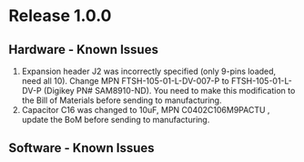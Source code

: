 # Release 1.0.0

## Hardware - Known Issues

1. Expansion header J2 was incorrectly specified (only 9-pins loaded, need all 10). Change MPN FTSH-105-01-L-DV-007-P to FTSH-105-01-L-DV-P (Digikey PN# SAM8910-ND). You need to make this modification to the Bill of Materials before sending to manufacturing.
1. Capacitor C16 was changed to 10uF, MPN C0402C106M9PACTU , update the BoM before sending to manufacturing.
##
## Software - Known Issues

##
